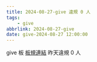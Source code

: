 ```yaml
---
title: 2024-08-27-give 違規 0 人
tags:
    - give
abbrlink: 2024-08-27-give
date: give-2024-08-27 12:00:00
---
```

give 板 [板規連結](https://www.ptt.cc/bbs/give/M.1612495900.A.C32.html)
昨天違規 0 人
